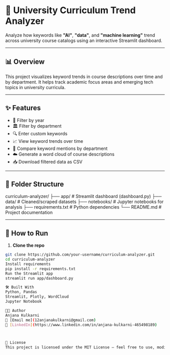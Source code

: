 # 📘 University Curriculum Trend Analyzer

Analyze how keywords like **"AI"**, **"data"**, and **"machine learning"** trend across university course catalogs using an interactive Streamlit dashboard.

---

## 📊 Overview

This project visualizes keyword trends in course descriptions over time and by department. It helps track academic focus areas and emerging tech topics in university curricula.

---

## ✨ Features

- 📅 Filter by year  
- 🏛️ Filter by department  
- 🔍 Enter custom keywords  
- 📈 View keyword trends over time  
- 🧮 Compare keyword mentions by department  
- ☁️ Generate a word cloud of course descriptions  
- 📥 Download filtered data as CSV  

---

## 📂 Folder Structure

curriculum-analyzer/ ├── app/ # Streamlit dashboard (dashboard.py) ├── data/ # Cleaned/scraped datasets ├── notebooks/ # Jupyter notebooks for analysis ├── requirements.txt # Python dependencies └── README.md # Project documentation


---

## 🚀 How to Run

1. **Clone the repo**

```bash
git clone https://github.com/your-username/curriculum-analyzer.git
cd curriculum-analyzer
Install requirements
pip install -r requirements.txt
Run the Streamlit app
streamlit run app/dashboard.py

🛠️ Built With
Python, Pandas
Streamlit, Plotly, WordCloud
Jupyter Notebook

👩‍💻 Author
Anjana Kulkarni
📧 [Email me](12anjanakulkarni@gmail.com)
🔗 [LinkedIn](https://www.linkedin.com/in/anjana-kulkarni-465498189)



📜 License
This project is licensed under the MIT License — feel free to use, modify, and share it.


